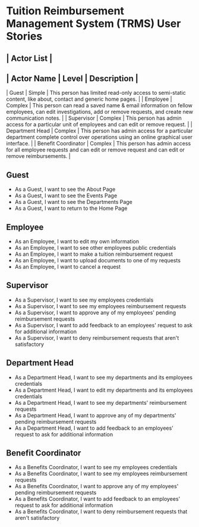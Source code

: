 # Tuition Reimbursement Management System (TRMS) User Stories

|                                          Actor List                                                      |
------------------------------------------------------------------------------------------------------------
|     Actor Name       |        Level           |                       Description                        |
------------------------------------------------------------------------------------------------------------
|     Guest            |        Simple            |       This person has limited read-only access to
semi-static content, like about, contact and
generic home pages.       |
|     Employee         |        Complex           |       This person can read a saved  name & email information
on fellow employees, can edit investigations, add or
remove requests, and create new
communication notes.       |
|     Supervisor       |        Complex           |       This person has admin access for a particular
unit of employees and can edit or remove request.   |
|   Department Head    |        Complex           |       This person has admin access for a particular department
complete control over operations using an
online graphical user interface.       |
|  Benefit Coordinator |        Complex           |       This person has admin access for all employee requests
 and can edit or remove request and can edit or remove reimbursements.       |

## Guest
- As a Guest, I want to see the About Page   
- As a Guest, I want to see the Events Page    
- As a Guest, I want to see the Departments Page   
- As a Guest, I want to return to the Home Page    


## Employee
- As an Employee, I want to edit my own information    
- As an Employee, I want to see other employees public credentials    
- As an Employee, I want to make a tuition reimbursement request    
- As an Employee, I want to upload documents to one of my requests    
- As an Employee, I want to cancel a request    


## Supervisor
- As a Supervisor, I want to see my employees credentials     
- As a Supervisor, I want to see my employees reimbursement requests    
- As a Supervisor, I want to approve any of my employees' pending reimbursement requests    
- As a Supervisor, I want to add feedback to an employees' request to ask for additional information 
- As a Supervisor, I want to deny reimbursement requests that aren't satisfactory    

## Department Head
- As a Department Head, I want to see my departments and its employees credentials     
- As a Department Head, I want to edit my departments and its employees credentials       
- As a Department Head, I want to see my departments' reimbursement requests       
- As a Department Head, I want to approve any of my departments' pending reimbursement requests     
- As a Department Head, I want to add feedback to an employees' request to ask for additional information    

## Benefit Coordinator
- As a Benefits Coordinator, I want to see my employees credentials     
- As a Benefits Coordinator, I want to see my employees reimbursement requests    
- As a Benefits Coordinator, I want to approve any of my employees' pending reimbursement requests    
- As a Benefits Coordinator, I want to add feedback to an employees' request to ask for additional information 
- As a Benefits Coordinator, I want to deny reimbursement requests that aren't satisfactory        

